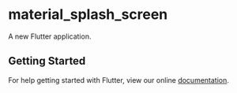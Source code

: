 # material_splash_screen

A new Flutter application.

## Getting Started

For help getting started with Flutter, view our online
[documentation](https://flutter.io/).

